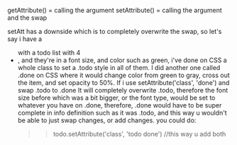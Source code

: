 getAttribute() = calling the argument
setAttribute() = calling the argument and the swap

setAtt has a downside which is to completely overwrite the swap, so let's say i have a <ul> with a todo list with 4 <li>, and they're in a font size, and color such as green, i've done on CSS a whole class to set a .todo style in all of them.
I did another one called .done on CSS where it would change color from green to gray, cross out the item, and set opacity to 50%.
If i use setAttribute('class', 'done') and swap .todo to .done It will completely overwrite .todo, therefore the font size before which was a bit bigger, or the font type, would be set to whatever you have on .done, therefore, .done would have to be super complete in info definition such as it was .todo, and this way u wouldn't be able to just swap changes, or add changes.
you could do:
>> todo.setAttribute('class', 'todo done')      //this way u add both
